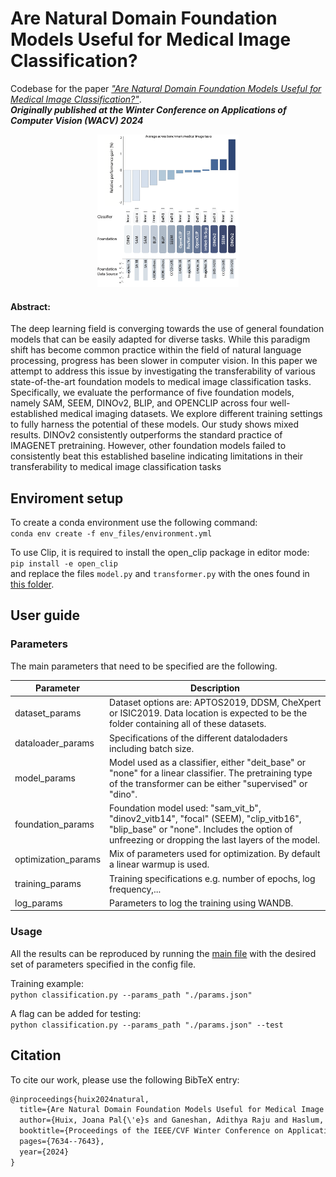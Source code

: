 # Are Natural Domain Foundation Models Useful for Medical Image Classification?

Codebase for the paper [*"Are Natural Domain Foundation Models Useful for Medical Image Classification?"*](https://arxiv.org/abs/2310.19522). \
_**Originally published at the Winter Conference on Applications of Computer Vision (WACV) 2024**_

<p align="center">
  <img width="45%" src="images/overall_comparison.png">
</p>


#### Abstract:
The deep learning field is converging towards the use of general foundation models that can be easily adapted for diverse tasks. While this paradigm shift has become common practice within the field of natural language processing, progress has been slower in computer vision. In this paper we attempt to address this issue by investigating the transferability of various state-of-the-art foundation models to medical image classification tasks. Specifically, we evaluate the performance of five foundation models, namely SAM, SEEM, DINOv2, BLIP, and OPENCLIP across four well-established medical imaging datasets. We explore different training settings to fully harness the potential of these models. Our study shows mixed results. DINOv2 consistently outperforms the standard practice of IMAGENET pretraining. However, other foundation models failed to consistently beat this established baseline indicating limitations in their transferability to medical image classification tasks


## Enviroment setup
To create a conda environment use the following command:\
```conda env create -f env_files/environment.yml``` 

To use Clip, it is required to install the open_clip package in editor mode:\
```pip install -e open_clip``` \
and replace the files ```model.py``` and  ```transformer.py``` with the ones found in [this folder](./env_files/open_clip).


## User guide

### Parameters
The main parameters that need to be specified are the following.

| Parameter           | Description                            |
|---------------------|----------------------------------------|
| dataset_params      | Dataset options are: APTOS2019, DDSM, CheXpert or ISIC2019. Data location is expected to be the folder containing       all of these datasets. |
| dataloader_params   | Specifications of the different datalodaders including batch size. |
| model_params        | Model used as a classifier, either "deit_base" or "none" for a linear classifier.  The pretraining type of the transformer can be either "supervised" or "dino". |
| foundation_params   | Foundation model used: "sam_vit_b", "dinov2_vitb14", "focal" (SEEM), "clip_vitb16", "blip_base" or "none". Includes the option of unfreezing or dropping the last layers of the model. |
| optimization_params | Mix of parameters used for optimization. By default a linear warmup is used.         |
| training_params     | Training specifications e.g. number of epochs, log frequency,... |
| log_params          | Parameters to log the training using WANDB.  |

### Usage
All the results can be reproduced by running the [main file](./classification.py) with the desired set of parameters specified in the config file.

Training example:\
```python classification.py --params_path "./params.json"``` 

A flag can be added for testing:\
```python classification.py --params_path "./params.json" --test```


## Citation
To cite our work, please use the following BibTeX entry:

```markdown
@inproceedings{huix2024natural,
  title={Are Natural Domain Foundation Models Useful for Medical Image Classification?},
  author={Huix, Joana Pal{\'e}s and Ganeshan, Adithya Raju and Haslum, Johan Fredin and S{\"o}derberg, Magnus and Matsoukas, Christos and Smith, Kevin},
  booktitle={Proceedings of the IEEE/CVF Winter Conference on Applications of Computer Vision},
  pages={7634--7643},
  year={2024}
}
```
